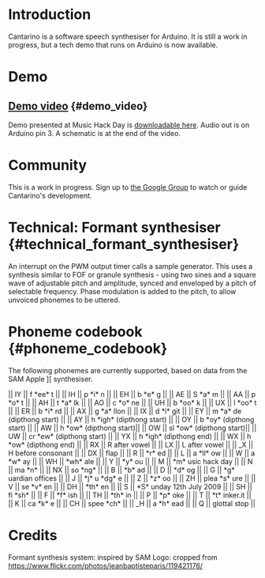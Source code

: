 # Introduction

Cantarino is a software speech synthesiser for Arduino. It is still a
work in progress, but a tech demo that runs on Arduino is now available.

# Demo

## [Demo video](https://vimeo.com/5577046) {#demo_video}

Demo presented at Music Hack Day is [downloadable
here](https://github.com/thomasleplus/tinkerit/tree/main/Cantarino/speech_daisybell.pde). Audio
out is on Arduino pin 3. A schematic is at the end of the video.

# Community

This is a work in progress. Sign up to [the Google
Group](https://groups.google.com/group/cantarino) to watch or guide
Cantarino\'s development.

# Technical: Formant synthesiser {#technical_formant_synthesiser}

An interrupt on the PWM output timer calls a sample generator. This uses
a synthesis similar to FOF or granule synthesis - using two sines and a
square wave of adjustable pitch and amplitude, synced and enveloped by a
pitch of selectable frequency. Phase modulation is added to the pitch,
to allow unvoiced phonemes to be uttered.

# Phoneme codebook {#phoneme_codebook}

The following phonemes are currently supported, based on data from the
SAM Apple \]\[ synthesiser.

\|\| IY \|\| f \*ee\* t \|\| \|\| IH \|\| p \*i\* n \|\| \|\| EH \|\| b
\*e\* g \|\| \|\| AE \|\| S \*a\* m \|\| \|\| AA \|\| p \*o\* t \|\|
\|\| AH \|\| t \*a\* lk \|\| \|\| AO \|\| c \*o\* ne \|\| \|\| UH \|\| b
\*oo\* k \|\| \|\| UX \|\| l \*oo\* t \|\| \|\| ER \|\| b \*i\* rd \|\|
\|\| AX \|\| g \*a\* llon \|\| \|\| IX \|\| d \*i\* git \|\| \|\| EY
\|\| m \*a\* de (dipthong start) \|\| \|\| AY \|\| h \*igh\* (dipthong
start) \|\| \|\| OY \|\| b \*oy\* (dipthong start) \|\| \|\| AW \|\| h
\*ow\* (dipthong start)\|\| \|\| OW \|\| sl \*ow\* (dipthong start)\|\|
\|\| UW \|\| cr \*ew\* (dipthong start) \|\| \|\| YX \|\| h \*igh\*
(dipthong end) \|\| \|\| WX \|\| h \*ow\* (dipthong end) \|\| \|\| RX
\|\| R after vowel \|\| \|\| LX \|\| L after vowel \|\| \|\| \_X \|\| H
before consonant \|\| \|\| DX \|\| flap \|\| \|\| R \|\| \*r\* ed \|\|
\|\| L \|\| a \*ll\* ow \|\| \|\| W \|\| a \*w\* ay \|\| \|\| WH \|\|
\*wh\* ale \|\| \|\| Y \|\| \*y\* ou \|\| \|\| M \|\| \*m\* usic hack
day \|\| \|\| N \|\| ma \*n\* \|\| \|\| NX \|\| so \*ng\* \|\| \|\| B
\|\| \*b\* ad \|\| \|\| D \|\| \*d\* og \|\| \|\| G \|\| \*g\* uardian
offices \|\| \|\| J \|\| \*j\* u \*dg\* e \|\| \|\| Z \|\| \*z\* oo \|\|
\|\| ZH \|\| plea \*s\* ure \|\| \|\| V \|\| se \*v\* en \|\| \|\| DH
\|\| \*th\* en \|\| \|\| S \|\| \*S\* unday 12th July 2009 \|\| \|\| SH
\|\| fi \*sh\* \|\| \|\| F \|\| \*f\* ish \|\| \|\| TH \|\| \*th\* in
\|\| \|\| P \|\| \*p\* oke \|\| \|\| T \|\| \*t\* inker.it \|\| \|\| K
\|\| ca \*k\* e \|\| \|\| CH \|\| spee \*ch\* \|\| \|\| \_H \|\| a \*h\*
ead \|\| \|\| Q \|\| glottal stop \|\|

# Credits

Formant synthesis system: inspired by SAM Logo: cropped from
<https://www.flickr.com/photos/jeanbaptisteparis/119421176/>

